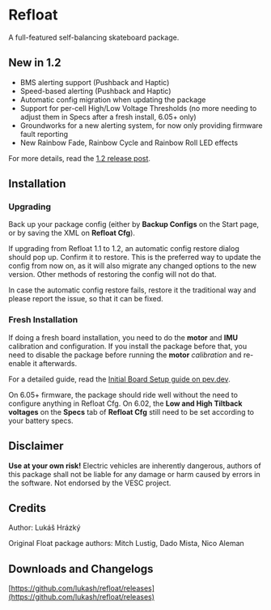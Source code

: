 # Refloat

A full-featured self-balancing skateboard package.

## New in 1.2
- BMS alerting support (Pushback and Haptic)
- Speed-based alerting (Pushback and Haptic)
- Automatic config migration when updating the package
- Support for per-cell High/Low Voltage Thresholds (no more needing to adjust them in Specs after a fresh install, 6.05+ only)
- Groundworks for a new alerting system, for now only providing firmware fault reporting
- New Rainbow Fade, Rainbow Cycle and Rainbow Roll LED effects

For more details, read the [1.2 release post](https://pev.dev/t/refloat-version-1-2/2795).

## Installation
### Upgrading
Back up your package config (either by **Backup Configs** on the Start page, or by saving the XML on **Refloat Cfg**).

If upgrading from Refloat 1.1 to 1.2, an automatic config restore dialog should pop up. Confirm it to restore. This is the preferred way to update the config from now on, as it will also migrate any changed options to the new version. Other methods of restoring the config will not do that.

In case the automatic config restore fails, restore it the traditional way and please report the issue, so that it can be fixed.

### Fresh Installation
If doing a fresh board installation, you need to do the **motor** and **IMU** calibration and configuration. If you install the package before that, you need to disable the package before running the **motor** _calibration_ and re-enable it afterwards.

For a detailed guide, read the [Initial Board Setup guide on pev.dev](https://pev.dev/t/initial-board-setup-in-vesc-tool/2190).

On 6.05+ firmware, the package should ride well without the need to configure anything in Refloat Cfg. On 6.02, the **Low and High Tiltback voltages** on the **Specs** tab of **Refloat Cfg** still need to be set according to your battery specs.

## Disclaimer
**Use at your own risk!** Electric vehicles are inherently dangerous, authors of this package shall not be liable for any damage or harm caused by errors in the software. Not endorsed by the VESC project.

## Credits
Author: Lukáš Hrázký

Original Float package authors: Mitch Lustig, Dado Mista, Nico Aleman

## Downloads and Changelogs
[https://github.com/lukash/refloat/releases](https://github.com/lukash/refloat/releases)
